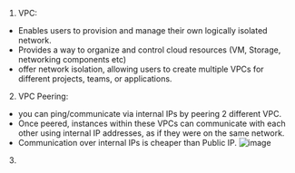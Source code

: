1. VPC:
-  Enables users to provision and manage their own logically isolated network.
-  Provides a way to organize and control cloud resources (VM, Storage, networking components etc)
-  offer network isolation, allowing users to create multiple VPCs for different projects, teams, or applications.

2. VPC Peering:
- you can ping/communicate via internal IPs by peering 2 different VPC.
- Once peered, instances within these VPCs can communicate with each other using internal IP addresses, as if they were on the same network.
- Communication over internal IPs is cheaper than Public IP.
![image](https://github.com/IOxCyber/Azure-Certs/assets/40174034/d3b7153c-f8f2-456f-b46e-11615d96db85)


3. 
